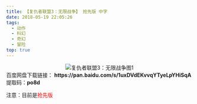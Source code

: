 ```yaml
---
title: 【复仇者联盟3：无限战争】 抢先版 中字
date: 2018-05-19 22:05:26
tags:
  - 动作
  - 科幻
  - 奇幻
  - 冒险
top: true
---
```

<div align=center>
    <img src="/assets/images/a/fczlm/1.jpg" alt="复仇者联盟3：无限战争图1">
</div>
<!-- more -->
百度网盘下载链接：
<b>https://pan.baidu.com/s/1uxDVdEKvvqYTyeLpYHiSqA</b>
提取码：<b>po8d</b>

注意：目前是<span style="color: red">抢先版</span>
